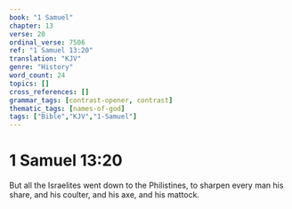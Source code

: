 ```yaml
---
book: "1 Samuel"
chapter: 13
verse: 20
ordinal_verse: 7506
ref: "1 Samuel 13:20"
translation: "KJV"
genre: "History"
word_count: 24
topics: []
cross_references: []
grammar_tags: [contrast-opener, contrast]
thematic_tags: [names-of-god]
tags: ["Bible","KJV","1-Samuel"]
---
```


# 1 Samuel 13:20

But all the Israelites went down to the Philistines, to sharpen every man his share, and his coulter, and his axe, and his mattock.
